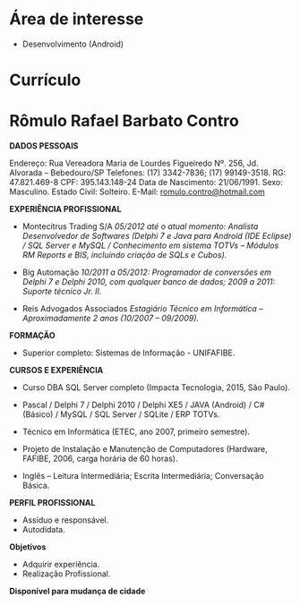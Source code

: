 Área de interesse
====

- Desenvolvimento (Android)

Currículo
=========

Rômulo Rafael Barbato Contro
=====

**DADOS PESSOAIS**

Endereço: Rua Vereadora Maria de Lourdes Figueiredo Nº. 256, Jd. Alvorada – Bebedouro/SP
Telefones: (17) 3342-7836; (17) 99149-3518.
RG: 47.821.469-8
CPF: 395.143.148-24
Data de Nascimento: 21/06/1991.
Sexo: Masculino.
Estado Civil: Solteiro.
E-Mail: romulo.contro@hotmail.com

**EXPERIÊNCIA PROFISSIONAL**

- Montecitrus Trading S/A
*05/2012 até o atual momento: Analista Desenvolvedor de Softwares (Delphi 7 e Java para Android (IDE Eclipse) / SQL Server e MySQL / Conhecimento em sistema TOTVs – Módulos RM Reports e BIS, incluindo criação de SQLs e Cubos).*

- Big Automação
*10/2011 a 05/2012: Programador de conversões em Delphi 7 e Delphi 2010, com qualquer banco de dados;*
*2009 a 2011: Suporte técnico Jr. II.*

- Reis Advogados Associados
*Estagiário Técnico em Informática – Aproximadamente 2 anos (10/2007 – 09/2009).*

**FORMAÇÃO**
- Superior completo: Sistemas de Informação - UNIFAFIBE.

**CURSOS E EXPERIÊNCIA**
- Curso DBA SQL Server completo (Impacta Tecnologia, 2015, São Paulo).

- Pascal / Delphi 7 / Delphi 2010 / Delphi XE5 / JAVA (Android) / C# (Básico) / MySQL / SQL Server / SQLite / ERP TOTVs.

- Técnico em Informática (ETEC, ano 2007, primeiro semestre).

- Projeto de Instalação e Manutenção de Computadores (Hardware, FAFIBE, 2006, carga horária de 60 horas).

- Inglês – Leitura Intermediária;
               Escrita Intermediária;
      Conversação Básica.

**PERFIL PROFISSIONAL**
- Assíduo e responsável.
- Autodidata.

**Objetivos**
- Adquirir experiência.
- Realização Profissional.

**Disponível para mudança de cidade**